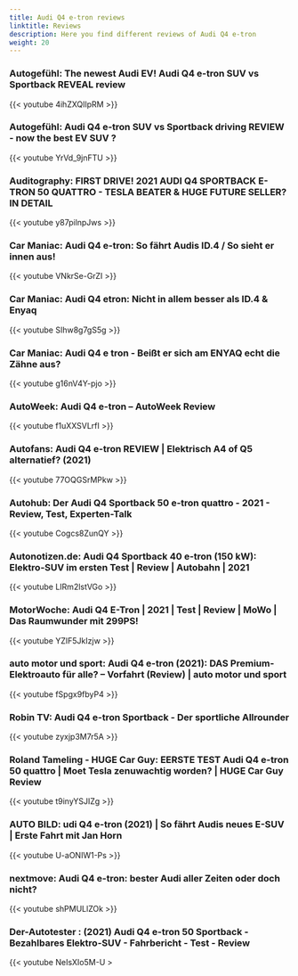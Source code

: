```yaml
---
title: Audi Q4 e-tron reviews
linktitle: Reviews
description: Here you find different reviews of Audi Q4 e-tron
weight: 20
---
```


### Autogefühl: The newest Audi EV! Audi Q4 e-tron SUV vs Sportback REVEAL review

{{< youtube 4ihZXQIlpRM >}}

### Autogefühl: Audi Q4 e-tron SUV vs Sportback driving REVIEW - now the best EV SUV ?

{{< youtube YrVd_9jnFTU >}}

### Auditography: FIRST DRIVE! 2021 AUDI Q4 SPORTBACK E-TRON 50 QUATTRO - TESLA BEATER & HUGE FUTURE SELLER? IN DETAIL

{{< youtube y87pilnpJws >}}

### Car Maniac: Audi Q4 e-tron: So fährt Audis ID.4 / So sieht er innen aus!

{{< youtube VNkrSe-GrZI >}}

### Car Maniac: Audi Q4 etron: Nicht in allem besser als ID.4 & Enyaq

{{< youtube SIhw8g7gS5g >}}

### Car Maniac: Audi Q4 e tron - Beißt er sich am ENYAQ echt die Zähne aus?

{{< youtube g16nV4Y-pjo >}}

### AutoWeek: Audi Q4 e-tron – AutoWeek Review

{{< youtube f1uXXSVLrfI >}}

### Autofans: Audi Q4 e-tron REVIEW | Elektrisch A4 of Q5 alternatief? (2021)

{{< youtube 77OQGSrMPkw >}}

### Autohub: Der Audi Q4 Sportback 50 e-tron quattro - 2021 - Review, Test, Experten-Talk

{{< youtube Cogcs8ZunQY >}}

### Autonotizen.de: Audi Q4 Sportback 40 e-tron (150 kW): Elektro-SUV im ersten Test | Review | Autobahn | 2021

{{< youtube LIRm2lstVGo >}}

### MotorWoche: Audi Q4 E-Tron | 2021 | Test | Review | MoWo | Das Raumwunder mit 299PS!

{{< youtube YZIF5JkIzjw >}}

### auto motor und sport: Audi Q4 e-tron (2021): DAS Premium-Elektroauto für alle? – Vorfahrt (Review) | auto motor und sport

{{< youtube fSpgx9fbyP4 >}}

### Robin TV: Audi Q4 e-tron Sportback - Der sportliche Allrounder

{{< youtube zyxjp3M7r5A >}}

### Roland Tameling - HUGE Car Guy: EERSTE TEST Audi Q4 e-tron 50 quattro | Moet Tesla zenuwachtig worden? | HUGE Car Guy Review

{{< youtube t9inyYSJIZg >}}

### AUTO BILD: udi Q4 e-tron (2021) | So fährt Audis neues E-SUV | Erste Fahrt mit Jan Horn

{{< youtube U-aONIW1-Ps >}}

### nextmove: Audi Q4 e-tron: bester Audi aller Zeiten oder doch nicht?

{{< youtube shPMULlZOk >}}


### Der-Autotester : (2021) Audi Q4 e-tron 50 Sportback - Bezahlbares Elektro-SUV - Fahrbericht - Test - Review

{{< youtube NeIsXIo5M-U >



